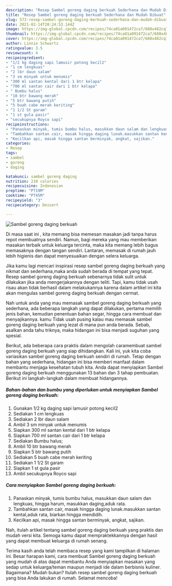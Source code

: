 ```yaml
---
description: "Resep Sambel goreng daging berkuah Sederhana dan Mudah Dibuat"
title: "Resep Sambel goreng daging berkuah Sederhana dan Mudah Dibuat"
slug: 573-resep-sambel-goreng-daging-berkuah-sederhana-dan-mudah-dibuat
date: 2021-02-14T20:24:53.144Z
image: https://img-global.cpcdn.com/recipes/74ca01a091472ca7/680x482cq70/sambel-goreng-daging-berkuah-foto-resep-utama.jpg
thumbnail: https://img-global.cpcdn.com/recipes/74ca01a091472ca7/680x482cq70/sambel-goreng-daging-berkuah-foto-resep-utama.jpg
cover: https://img-global.cpcdn.com/recipes/74ca01a091472ca7/680x482cq70/sambel-goreng-daging-berkuah-foto-resep-utama.jpg
author: Linnie Schwartz
ratingvalue: 3.5
reviewcount: 4
recipeingredient:
- "1/2 kg daging sapi lamusir potong kecil2"
- "1 cm lengkuas"
- "2 lbr daun salam"
- "3 sm minyak untuk menumis"
- "300 ml santan kental dari 1 btr kelapa"
- "700 ml santan cair dari 1 btr kelapa"
- " Bumbu halus"
- "10 btr bawang merah"
- "5 btr bawang putih"
- "5 buah cabe merah keriting"
- "1 1/2 St garam"
- "1 st gula pasir"
- "secukupnya Royco sapi"
recipeinstructions:
- "Panaskan minyak, tumis bumbu halus, masukkan daun salam dan lengkuas, hingga harum, masukkan daging,aduk rata."
- "Tambahkan santan cair, masak hingga daging lunak.masukkan santan kental,aduk rata, biarkan hingga mendidih."
- "Kecilkan api, masak hingga santan berminyak, angkat, sajikan."
categories:
- Resep
tags:
- sambel
- goreng
- daging

katakunci: sambel goreng daging 
nutrition: 210 calories
recipecuisine: Indonesian
preptime: "PT19M"
cooktime: "PT45M"
recipeyield: "3"
recipecategory: Dessert

---
```



![Sambel goreng daging berkuah](https://img-global.cpcdn.com/recipes/74ca01a091472ca7/680x482cq70/sambel-goreng-daging-berkuah-foto-resep-utama.jpg)

Di masa  saat ini , kita memang bisa memesan masakan jadi tanpa harus repot membuatnya sendiri. Namun, bagi mereka yang mau memberikan masakan terbaik untuk keluarga tercinta, maka kita memang lebih bagus memasaknya dengan tangan sendiri. Lantaran, memasak di rumah jauh lebih higienis dan dapat menyesuaikan dengan selera keluarga.

Jika kamu lagi mencari inspirasi resep sambel goreng daging berkuah yang nikmat dan sederhana,maka anda sudah berada di tempat yang tepat. Resep sambel goreng daging berkuah  sebenarnya tidak sulit untuk dilakukan jika anda mengerjakannya dengan teliti. Tapi, kamu tidak usah risau akan tidak berhasil dalam melakukannya 
karena dalam artikel ini kita akan mengulas sambel goreng daging berkuah dengan cermat.  



Nah untuk anda yang mau memasak sambel goreng daging berkuah yang sederhana, ada beberapa langkah yang dapat dilakukan, pertama memilih jenis bahan, kemudian penentuan bahan segar, hingga cara membuat dan menyajikannya. kamu Tidak usah pusing kalau mau memasak sambel goreng daging berkuah yang lezat di mana pun anda berada. Sebab, asalkan anda  tahu triknya, maka hidangan ini bisa menjadi suguhan yang spesial.

Berikut, ada beberapa cara praktis  dalam mengolah caramembuat sambel goreng daging berkuah yang siap dihidangkan. Kali ini, yuk kita coba variasikan sambel goreng daging berkuah sendiri di rumah. Tetap dengan bahan yang sederhana, hidangan ini bisa memberi manfaat dalam membantu menjaga kesehatan tubuh kita. Anda dapat menyiapkan Sambel goreng daging berkuah menggunakan 13 bahan dan 3 tahap pembuatan. Berikut ini langkah-langkah dalam membuat hidangannya.

<!--inarticleads1-->

##### Bahan-bahan dan bumbu yang diperlukan untuk menyiapkan Sambel goreng daging berkuah:

1. Gunakan 1/2 kg daging sapi lamusir potong kecil2
1. Sediakan 1 cm lengkuas
1. Sediakan 2 lbr daun salam
1. Ambil 3 sm minyak untuk menumis
1. Siapkan 300 ml santan kental dari 1 btr kelapa
1. Siapkan 700 ml santan cair dari 1 btr kelapa
1. Sediakan  Bumbu halus;
1. Ambil 10 btr bawang merah
1. Siapkan 5 btr bawang putih
1. Sediakan 5 buah cabe merah keriting
1. Sediakan 1 1/2 St garam
1. Siapkan 1 st gula pasir
1. Ambil secukupnya Royco sapi




<!--inarticleads2-->

##### Cara menyiapkan Sambel goreng daging berkuah:

1. Panaskan minyak, tumis bumbu halus, masukkan daun salam dan lengkuas, hingga harum, masukkan daging,aduk rata.
1. Tambahkan santan cair, masak hingga daging lunak.masukkan santan kental,aduk rata, biarkan hingga mendidih.
1. Kecilkan api, masak hingga santan berminyak, angkat, sajikan.




Nah, itulah artikel tentang  sambel goreng daging berkuah  yang praktis dan mudah versi kita. Semoga kamu dapat mempraktekkannya dengan hasil yang dapat membuat keluarga di rumah senang. 

Terima kasih anda telah membaca resep yang kami tampilkan di halaman ini. Besar harapan kami, cara membuat  Sambel goreng daging berkuah yang mudah di atas dapat membantu Anda menyiapkan masakan yang sedap untuk keluarga/teman maupun menjadi ide dalam berbisnis kuliner. Bagaimana? Mudah bukan? Itulah resep sambel goreng daging berkuah yang bisa Anda lakukan di rumah. Selamat mencoba!

